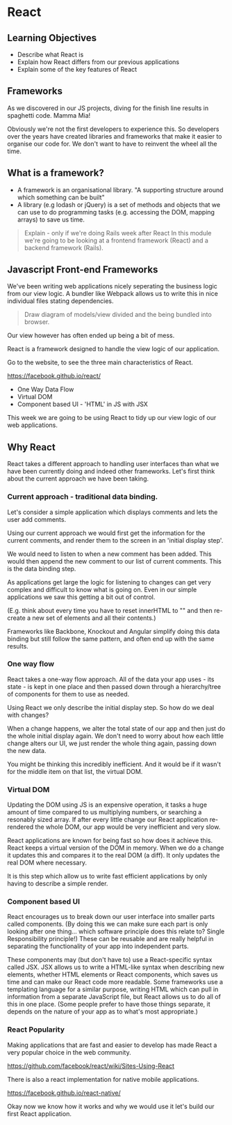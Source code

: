# React

## Learning Objectives
- Describe what React is
- Explain how React differs from our previous applications
- Explain some of the key features of React

## Frameworks

As we discovered in our JS projects, diving for the finish line results in spaghetti code. Mamma Mia! 

Obviously we're not the first developers to experience this. So developers over the years have created libraries and frameworks that make it easier to organise our code for. We don't want to have to reinvent the wheel all the time.

## What is a framework? 

- A framework is an organisational library. "A supporting structure around which something can be built"
- A library (e.g lodash or jQuery) is a set of methods and objects that we can use to do programming tasks (e.g. accessing the DOM, mapping arrays) to save us time. 

> Explain - only if we're doing Rails week after React
In this module we're going to be looking at a frontend framework (React) and a backend framework (Rails).

## Javascript Front-end Frameworks

We've been writing web applications nicely seperating the business logic from our view logic.   A bundler like Webpack allows us to write this in nice individual files stating dependencies.

> Draw diagram of models/view divided and the being bundled into browser.

Our view however has often ended up being a bit of mess.

React is a framework designed to handle the view logic of our application.

Go to the website, to see the three main characteristics of React.

https://facebook.github.io/react/

- One Way Data Flow
- Virtual DOM
- Component based UI - 'HTML' in JS with JSX

This week we are going to be using React to tidy up our view logic of our web applications.

## Why React

React takes a different approach to handling user interfaces than what we have been currently doing and indeed other frameworks.  Let's first think about the current approach we have been taking.

### Current approach - traditional data binding.

Let's consider a simple application which displays comments and lets the user add comments.

Using our current approach we would first get the information for the current comments, and render them to the screen in an 'initial display step'.

We would need to listen to when a new comment has been added. This would then append the new comment to our list of current comments.  This is the data binding step. 

As applications get large the logic for listening to changes can get very complex and difficult to know what is going on. Even in our simple applications we saw this getting a bit out of control.

(E.g. think about every time you have to reset innerHTML to "" and then re-create a new set of elements and all their contents.)

Frameworks like Backbone, Knockout and Angular simplify doing this data binding but still follow the same pattern, and often end up with the same results.

### One way flow

React takes a one-way flow approach. All of the data your app uses - its state - is kept in one place and then passed down through a hierarchy/tree of components for them to use as needed.

Using React we only describe the initial display step.  So how do we deal with changes?

When a change happens, we alter the total state of our app and then just do the whole initial display again.  We don't need to worry about how each little change alters our UI, we just render the whole thing again, passing down the new data.

You might be thinking this incredibly inefficient.  And it would be if it wasn't for the middle item on that list, the virtual DOM.

### Virtual DOM

Updating the DOM using JS is an expensive operation, it tasks a huge amount of time compared to us multiplying numbers, or searching a resonably sized array.  If after every little change our React application re-rendered the whole DOM, our app would be very inefficient and very slow. 

React applications are known for being fast so how does it achieve this.  React keeps a virtual version of the DOM in memory.  When we do a change it updates this and compares it to the real DOM (a diff).  It only updates the real DOM where necessary.

It is this step which allow us to write fast efficient applications by only having to describe a simple render.

### Component based UI

React encourages us to break down our user interface into smaller parts called components. (By doing this we can make sure each part is only looking after one thing... which software principle does this relate to? Single Responsibility principle!) These can be reusable and are really helpful in separating the functionality of your app into independent parts.

These components may (but don't have to) use a React-specific syntax called JSX. JSX allows us to write a HTML-like syntax when describing new elements, whether HTML elements or React components, which saves us time and can make our React code more readable. Some frameworks use a templating language for a similar purpose, writing HTML which can pull in information from a separate JavaScript file, but React allows us to do all of this in one place. (Some people prefer to have those things separate, it depends on the nature of your app as to what's most appropriate.)

### React Popularity

Making applications that are fast and easier to develop has made React a very popular choice in the web community.

https://github.com/facebook/react/wiki/Sites-Using-React

There is also a react implementation for native mobile applications.

https://facebook.github.io/react-native/

Okay now we know how it works and why we would use it let's build our first React application.

